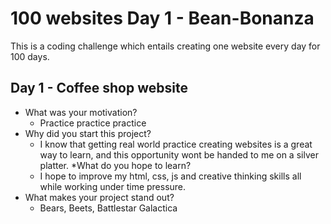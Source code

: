 # 100 websites Day 1 - Bean-Bonanza
This is a coding challenge which entails creating one website every day for 100 days. 

## Day 1 - Coffee shop website

* What was your motivation?
  * Practice practice practice
* Why did you start this project?
  * I know that getting real world practice creating websites is a great way to learn, and this opportunity wont be handed to me on a silver platter.
*What do you hope to learn?
  * I hope to improve my html, css, js and creative thinking skills all while working under time pressure.
* What makes your project stand out?
  * Bears, Beets, Battlestar Galactica
